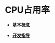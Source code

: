 # CPU占用率<a name="ZH-CN_TOPIC_0000001123948073"></a>

-   **[基本概念](kernel-mini-extend-cpup-basic.md)**  

-   **[开发指导](kernel-mini-extend-cpup-guide.md)**  


